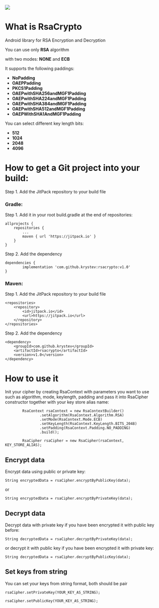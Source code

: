 [![](https://jitpack.io/v/krystev/rsacrypto.svg)](https://jitpack.io/#krystev/rsacrypto)

# What is RsaCrypto

Android library for RSA Encryption and Decryption

You can use only **RSA** algorithm

with two modes:
**NONE** and **ECB**

It supports the following paddings:

- **NoPadding**
- **OAEPPadding**
- **PKCS1Padding**
- **OAEPwithSHA256andMGF1Padding**
- **OAEPwithSHA224andMGF1Padding**
- **OAEPwithSHA384andMGF1Padding**
- **OAEPwithSHA512andMGF1Padding**
- **OAEPWithSHA1AndMGF1Padding**

You can select different key length bits:

- **512**
- **1024**
- **2048**
- **4096**

# How to get a Git project into your build:

Step 1. Add the JitPack repository to your build file

### Gradle:

Step 1. Add it in your root build.gradle at the end of repositories:

	allprojects {
		repositories {
			...
			maven { url 'https://jitpack.io' }
		}
	}
Step 2. Add the dependency

	dependencies {
	        implementation 'com.github.krystev:rsacrypto:v1.0'
	}

### Maven:

Step 1. Add the JitPack repository to your build file

	<repositories>
		<repository>
		    <id>jitpack.io</id>
		    <url>https://jitpack.io</url>
		</repository>
	</repositories>
	
Step 2. Add the dependency

	<dependency>
	    <groupId>com.github.krystev</groupId>
	    <artifactId>rsacrypto</artifactId>
	    <version>v1.0</version>
	</dependency>
	
# How to use it

Init your cipher by creating RsaContext with parameters you want to use such as algorithm, mode, keylength, padding and pass it into RsaCipher constructor together with your key store alias name:

            RsaContext rsaContext = new RsaContextBuilder()
                    .setAlgorithm(RsaContext.Algorithm.RSA)
                    .setMode(RsaContext.Mode.ECB)
                    .setKeyLength(RsaContext.KeyLength.BITS_2048)
                    .setPadding(RsaContext.Padding.NO_PADDING)
                    .build();

            RsaCipher rsaCipher = new RsaCipher(rsaContext, KEY_STORE_ALIAS);
    
## Encrypt data
Encrypt data using public or private key:

	String encryptedData = rsaCipher.encryptByPublicKey(data);
	
or
	
	String encryptedData = rsaCipher.encryptByPrivateKey(data);
	
## Decrypt data
Decrypt data with private key if you have been encrypted it with public key before:
	
	String decryptedData = rsaCipher.decryptByPrivateKey(data);
	
or decrypt it with public key if you have been encrypted it with private key:

	String decryptedData = rsaCipher.decryptByPublicKey(data);

## Set keys from string
You can set your keys from string format, both should be pair

	rsaCipher.setPrivateKey(YOUR_KEY_AS_STRING);

	rsaCipher.setPublicKey(YOUR_KEY_AS_STRING);
